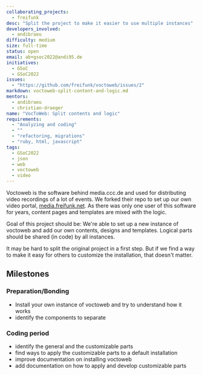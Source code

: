 ```yaml
---
collaborating_projects:
  - freifunk
desc: "Split the project to make it easier to use multiple instances"
developers_involved:
  - andibraeu
difficulty: medium
size: full-time
status: open
email: ab+gsoc2022@andi95.de
initiatives:
  - GSoC
  - GSoC2022
issues:
  - "https://github.com/freifunk/voctoweb/issues/2"
markdown: voctoweb-split-content-and-logic.md
mentors:
  - andibraeu
  - christian-draeger
name: "VocToWeb: Split contents and logic"
requirements:
  - "Analyzing and coding"
  - ""
  - "refactoring, migrations"
  - "ruby, html, javascript"
tags:
  - GSoC2022
  - json
  - web
  - voctoweb
  - video
---
```


Voctoweb is the software behind media.ccc.de and used for distributing video recordings of a lot of events. We forked their repo to set up our own video portal, [media.freifunk.net](https://media.freifunk.net). As there was only one user of this software for years, content pages and templates are mixed with the logic.

Goal of this project should be: We're able to set up a new instance of voctoweb and add our own contents, designs and templates. Logical parts should be shared (in code) by all instances.

It may be hard to split the original project in a first step. But if we find a way to make it easy for others to customize the installation, that doesn't matter.

## Milestones

### Preparation/Bonding

* Install your own instance of voctoweb and try to understand how it works
* identify the components to separate

### Coding period

* identify the general and the customizable parts
* find ways to apply the customizable parts to a default installation
* improve documentation on installing voctoweb
* add documentation on how to apply and develop customizable parts
